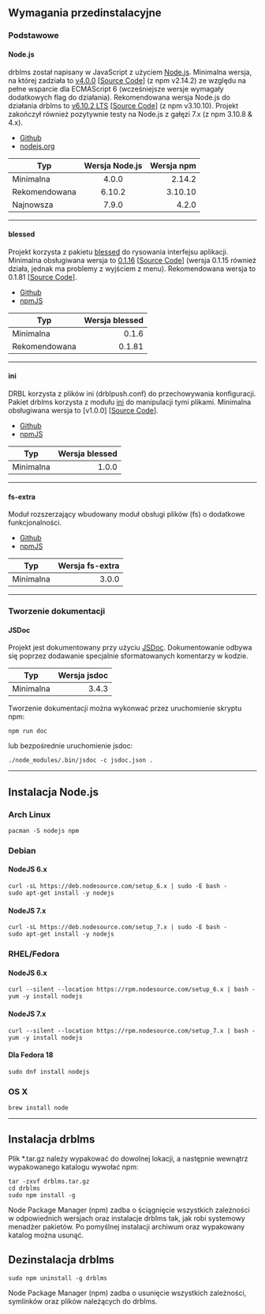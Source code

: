 ## Wymagania przedinstalacyjne
### Podstawowe
#### Node.js
drblms został napisany w JavaScript z użyciem [Node.js](https://nodejs.org). Minimalna wersja, na której zadziała to [v4.0.0](https://nodejs.org/download/release/v4.0.0/) [[Source Code](https://github.com/nodejs/node/releases/tag/v4.0.0)] (z npm v2.14.2) ze względu na pełne wsparcie dla ECMAScript 6 (wcześniejsze wersje wymagały dodatkowych flag do działania). Rekomendowana wersja Node.js do działania drblms to [v6.10.2 LTS](https://nodejs.org/download/release/v6.10.2/) [[Source Code](https://github.com/nodejs/node/releases/tag/v6.10.2)] (z npm v3.10.10). Projekt zakończył również pozytywnie testy na Node.js z gałęzi 7.x (z npm 3.10.8 & 4.x).
* [Github](https://github.com/nodejs/node)
* [nodejs.org](https://nodejs.org/en/)

| Typ | Wersja Node.js | Wersja npm |
| --------------- |:---:| ----:|
| Minimalna | 4.0.0 | 2.14.2 |
| Rekomendowana | 6.10.2 | 3.10.10 |
| Najnowsza | 7.9.0 | 4.2.0 |

---

#### blessed
Projekt korzysta z pakietu [blessed](https://github.com/chjj/blessed) do rysowania interfejsu aplikacji. Minimalna obsługiwana wersja to [0.1.16](https://www.npmjs.com/package/blessed) [[Source Code](https://github.com/chjj/blessed/releases/tag/v0.1.16)] (wersja 0.1.15 również działa, jednak ma problemy z wyjściem z menu). Rekomendowana wersja to 0.1.81 [[Source Code](https://github.com/chjj/blessed/releases/tag/v0.1.81)].
* [Github](https://github.com/chjj/blessed)
* [npmJS](https://www.npmjs.com/package/blessed)

| Typ | Wersja blessed |
| --- |---:|
| Minimalna | 0.1.6 |
| Rekomendowana | 0.1.81 |

---

#### ini
DRBL korzysta z plików ini (drblpush.conf) do przechowywania konfiguracji. Pakiet drblms korzysta z modułu [ini](https://www.npmjs.com/package/blessed) do manipulacji tymi plikami. Minimalna obsługiwana wersja to [v1.0.0] [[Source Code](https://github.com/npm/ini/releases/tag/1.0.0)].
* [Github](https://github.com/npm/ini)
* [npmJS](https://www.npmjs.com/package/ini)

| Typ | Wersja blessed |
| --- |---:|
| Minimalna | 1.0.0 |

---

#### fs-extra
Moduł rozszerzający wbudowany moduł obsługi plików (fs) o dodatkowe funkcjonalności.
* [Github](https://github.com/jprichardson/node-fs-extra)
* [npmJS](https://www.npmjs.com/package/fs-extra)

| Typ | Wersja fs-extra |
| --- |---:|
| Minimalna | 3.0.0 |

---

### Tworzenie dokumentacji
#### JSDoc
Projekt jest dokumentowany przy użyciu [JSDoc](http://usejsdoc.org/). Dokumentowanie odbywa się poprzez dodawanie specjalnie sformatowanych komentarzy w kodzie.

| Typ | Wersja jsdoc |
| --- |---:|
| Minimalna | 3.4.3 |

Tworzenie dokumentacji można wykonwać przez uruchomienie skryptu npm:
```
npm run doc
```
lub bezpośrednie uruchomienie jsdoc:
```
./node_modules/.bin/jsdoc -c jsdoc.json .
```

---
## Instalacja Node.js
### Arch Linux
```shell
pacman -S nodejs npm
```

### Debian
#### NodeJS 6.x
```shell
curl -sL https://deb.nodesource.com/setup_6.x | sudo -E bash -
sudo apt-get install -y nodejs
```

#### NodeJS 7.x
```shell
curl -sL https://deb.nodesource.com/setup_7.x | sudo -E bash -
sudo apt-get install -y nodejs
```

### RHEL/Fedora
#### NodeJS 6.x
```shell
curl --silent --location https://rpm.nodesource.com/setup_6.x | bash -
yum -y install nodejs
```

#### NodeJS 7.x
```shell
curl --silent --location https://rpm.nodesource.com/setup_7.x | bash -
yum -y install nodejs
```

#### Dla Fedora 18
```shell
sudo dnf install nodejs
```

### OS X
```shell
brew install node
```

---

## Instalacja drblms
Plik \*.tar.gz należy wypakować do dowolnej lokacji, a następnie wewnątrz wypakowanego katalogu wywołać npm:
```shell
tar -zxvf drblms.tar.gz
cd drblms
sudo npm install -g
```
Node Package Manager (npm) zadba o ściągnięcie wszystkich zależności w odpowiednich wersjach oraz instalacje drblms tak, jak robi systemowy menadżer pakietów. Po pomyślnej instalacji archiwum oraz wypakowany katalog można usunąć.

## Dezinstalacja drblms
```shell
sudo npm uninstall -g drblms
```
Node Package Manager (npm) zadba o usunięcie wszystkich zależności, symlinków oraz plików należących do drblms.
